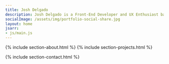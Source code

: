 ```yaml
---
title: Josh Delgado
description: Josh Delgado is a Front-End Developer and UX Enthusiast based in Denver, Colorado
socialImage: /assets/img/portfolio-social-share.jpg
layout: home
jsarr:
- js/main.js
---
```


{% include section-about.html %}
{% include section-projects.html %}
<!-- {% include section-blog.html %} -->
{% include section-contact.html %}
